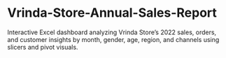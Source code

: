 # Vrinda-Store-Annual-Sales-Report
Interactive Excel dashboard analyzing Vrinda Store’s 2022 sales, orders, and customer insights by month, gender, age, region, and channels using slicers and pivot visuals.
